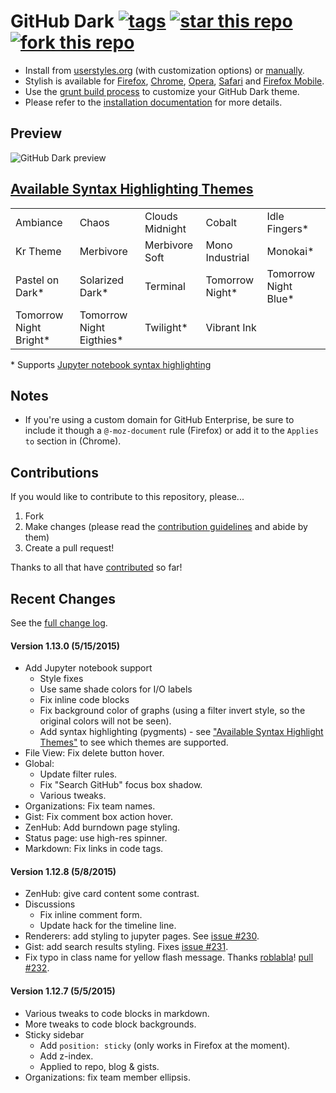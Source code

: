 # GitHub Dark [![tags](https://img.shields.io/github/tag/StylishThemes/GitHub-Dark.svg?style=flat)](https://github.com/StylishThemes/GitHub-Dark/tags) [![star this repo](http://github-svg-buttons.herokuapp.com/star.svg?user=StylishThemes&repo=GitHub-Dark&style=flat&background=1081C1)](http://github.com/StylishThemes/GitHub-Dark) [![fork this repo](http://github-svg-buttons.herokuapp.com/fork.svg?user=StylishThemes&repo=GitHub-Dark&style=flat&background=1081C1)](http://github.com/StylishThemes/GitHub-Dark/fork)

- Install from [userstyles.org](http://userstyles.org/styles/37035) (with customization options) or [manually](https://raw.githubusercontent.com/StylishThemes/GitHub-Dark/master/github-dark.css).
- Stylish is available for [Firefox](https://addons.mozilla.org/en-US/firefox/addon/2108/), [Chrome](https://chrome.google.com/extensions/detail/fjnbnpbmkenffdnngjfgmeleoegfcffe), [Opera](https://addons.opera.com/en/extensions/details/stylish/), [Safari](http://sobolev.us/stylish/) and [Firefox Mobile](https://addons.mozilla.org/en-US/firefox/addon/2108/).
- Use the [grunt build process](https://github.com/StylishThemes/GitHub-Dark/wiki/Build) to customize your GitHub Dark theme.
- Please refer to the [installation documentation](https://github.com/StylishThemes/GitHub-Dark/wiki/Install) for more details.

## Preview
![GitHub Dark preview](http://i.imgur.com/9ChgiR6.png)

## [Available Syntax Highlighting Themes](http://stylishthemes.github.io/GitHub-Dark/)

|   |   |   |   |   |
| --- | --- | --- | --- | --- |
| Ambiance | Chaos | Clouds Midnight | Cobalt | Idle Fingers* |
| Kr Theme | Merbivore | Merbivore Soft | Mono Industrial | Monokai* |
| Pastel on Dark* | Solarized Dark* | Terminal | Tomorrow Night* | Tomorrow Night Blue* |
| Tomorrow Night Bright* | Tomorrow Night Eigthies* | Twilight* | Vibrant Ink | |

\* Supports [Jupyter notebook syntax highlighting](https://github.com/sujitpal/statlearning-notebooks/blob/master/src/chapter2.ipynb)

## Notes

* If you're using a custom domain for GitHub Enterprise, be sure to include it though a `@-moz-document` rule (Firefox) or add it to the `Applies to` section in (Chrome).

## Contributions

If you would like to contribute to this repository, please...

1. Fork
2. Make changes (please read the [contribution guidelines](https://github.com/StylishThemes/GitHub-Dark/blob/master/CONTRIBUTING.md) and abide by them)
3. Create a pull request!

Thanks to all that have [contributed](https://github.com/StylishThemes/GitHub-Dark/graphs/contributors) so far!

## Recent Changes

See the [full change log](https://github.com/StylishThemes/GitHub-Dark/wiki).

#### Version 1.13.0 (5/15/2015)

* Add Jupyter notebook support
  * Style fixes
  * Use same shade colors for I/O labels
  * Fix inline code blocks
  * Fix background color of graphs (using a filter invert style, so the original colors will not be seen).
  * Add syntax highlighting (pygments) - see ["Available Syntax Highlight Themes"](https://github.com/StylishThemes/GitHub-Dark#available-syntax-highlighting-themes) to see which themes are supported.
* File View: Fix delete button hover.
* Global:
  * Update filter rules.
  * Fix "Search GitHub" focus box shadow.
  * Various tweaks.
* Organizations: Fix team names.
* Gist: Fix comment box action hover.
* ZenHub: Add burndown page styling.
* Status page: use high-res spinner.
* Markdown: Fix links in code tags.

#### Version 1.12.8 (5/8/2015)

* ZenHub: give card content some contrast.
* Discussions
  * Fix inline comment form.
  * Update hack for the timeline line.
* Renderers: add styling to jupyter pages. See [issue #230](https://github.com/StylishThemes/GitHub-Dark/issues/230).
* Gist: add search results styling. Fixes [issue #231](https://github.com/StylishThemes/GitHub-Dark/issues/231).
* Fix typo in class name for yellow flash message. Thanks [roblabla](https://github.com/roblabla)! [pull #232](https://github.com/StylishThemes/GitHub-Dark/pull/232).

#### Version 1.12.7 (5/5/2015)

* Various tweaks to code blocks in markdown.
* More tweaks to code block backgrounds.
* Sticky sidebar
  * Add `position: sticky` (only works in Firefox at the moment).
  * Add z-index.
  * Applied to repo, blog & gists.
* Organizations: fix team member ellipsis.
